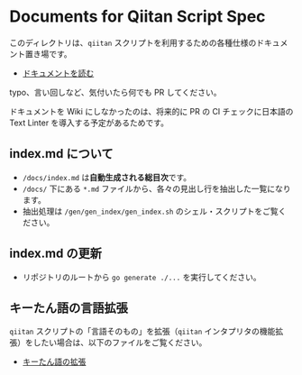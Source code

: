 # Documents for Qiitan Script Spec

このディレクトリは、`qiitan` スクリプトを利用するための各種仕様のドキュメント置き場です。

- [ドキュメントを読む](https://qithub-bot.github.io/Qiitan-go/)

typo、言い回しなど、気付いたら何でも PR してください。

ドキュメントを Wiki にしなかったのは、将来的に PR の CI チェックに日本語の Text Linter を導入する予定があるためです。

## index.md について

- `/docs/index.md` は**自動生成される総目次**です。
- `/docs/` 下にある `*.md` ファイルから、各々の見出し行を抽出した一覧になります。
- 抽出処理は `/gen/gen_index/gen_index.sh` のシェル・スクリプトをご覧ください。

## index.md の更新

- リポジトリのルートから `go generate ./...` を実行してください。

## キーたん語の言語拡張

`qiitan` スクリプトの「言語そのもの」を拡張（`qiitan` インタプリタの機能拡張）をしたい場合は、以下のファイルをご覧ください。

- [キーたん語の拡張](../qiitan/README.md)
